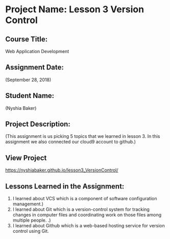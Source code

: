 # Project Name:  Lesson 3 Version Control


## Course Title:
Web Application Development

## Assignment Date:  
(September 28, 2018)

## Student Name:  
(Nyshia Baker)

## Project Description:
(This assignment is us picking 5 topics that we learned in lesson 3. In this assignment we also connected our cloud9 account to github.)

## View Project
https://nyshiabaker.github.io/lesson3_VersionControl/


## Lessons Learned in the Assignment:
1. I learned about VCS which is a component of software configuration management.)
2. I learned about Git which is a version-control system for tracking changes in computer files and coordinating work on those files among multiple people. .)
3. I learned about Github which is a web-based hosting service for version control using Git. 

